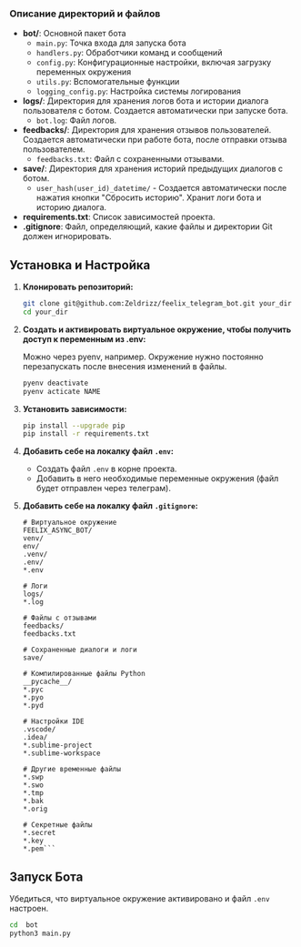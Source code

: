 ### Описание директорий и файлов

- **bot/**: Основной пакет бота
  - `main.py`: Точка входа для запуска бота
  - `handlers.py`: Обработчики команд и сообщений
  - `config.py`: Конфигурационные настройки, включая загрузку переменных окружения
  - `utils.py`: Вспомогательные функции
  - `logging_config.py`: Настройка системы логирования
- **logs/**: Директория для хранения логов бота и истории диалога пользователя с ботом. Создается автоматически при запуске бота.
  - `bot.log`: Файл логов.
- **feedbacks/**: Директория для хранения отзывов пользователей. Создается автоматически при работе бота, после отправки отзыва пользователем.
  - `feedbacks.txt`: Файл с сохраненными отзывами.
- **save/**: Директория для хранения историй предыдущих диалогов с ботом.
  - `user_hash(user_id)_datetime/` - Создается автоматически после нажатия кнопки "Сбросить историю". Хранит логи бота и историю диалога.
- **requirements.txt**: Список зависимостей проекта.
- **.gitignore**: Файл, определяющий, какие файлы и директории Git должен игнорировать.

## Установка и Настройка

1. **Клонировать репозиторий:**

    ```bash
    git clone git@github.com:Zeldrizz/feelix_telegram_bot.git your_dir
    cd your_dir
    ```

2. **Создать и активировать виртуальное окружение, чтобы получить доступ к переменным из .env:**

    Можно через pyenv, например. Окружение нужно постоянно перезапускать
    после внесения изменений в файлы.
    ```bash
    pyenv deactivate
    pyenv acticate NAME
    ```

3. **Установить зависимости:**

    ```bash
    pip install --upgrade pip
    pip install -r requirements.txt
    ```

4. **Добавить себе на локалку файл `.env`:**

    - Создать файл `.env` в корне проекта.
    - Добавить в него необходимые переменные окружения (файл будет отправлен через телеграм).

5. **Добавить себе на локалку файл `.gitignore`:**

    ```.gitignore
    # Виртуальное окружение
    FEELIX_ASYNC_BOT/
    venv/
    env/
    .venv/
    .env/
    *.env

    # Логи
    logs/
    *.log

    # Файлы с отзывами
    feedbacks/
    feedbacks.txt

    # Сохраненные диалоги и логи
    save/

    # Компилированные файлы Python
    __pycache__/
    *.pyc
    *.pyo
    *.pyd

    # Настройки IDE
    .vscode/
    .idea/
    *.sublime-project
    *.sublime-workspace

    # Другие временные файлы
    *.swp
    *.swo
    *.tmp
    *.bak
    *.orig

    # Секретные файлы
    *.secret
    *.key
    *.pem```

## Запуск Бота

Убедиться, что виртуальное окружение активировано и файл `.env` настроен.

```bash
cd  bot
python3 main.py